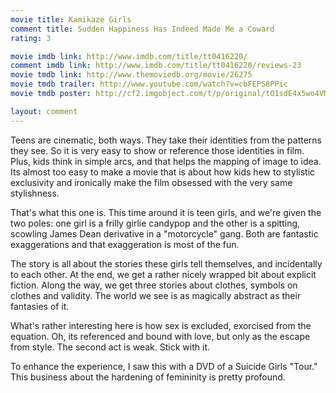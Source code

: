 ```yaml
---
movie title: Kamikaze Girls
comment title: Sudden Happiness Has Indeed Made Me a Coward
rating: 3

movie imdb link: http://www.imdb.com/title/tt0416220/
comment imdb link: http://www.imdb.com/title/tt0416220/reviews-23
movie tmdb link: http://www.themoviedb.org/movie/26275
movie tmdb trailer: http://www.youtube.com/watch?v=cbFEPS8PPic
movie tmdb poster: http://cf2.imgobject.com/t/p/original/tO1sdE4x5wo4VMcdH3qunYUFZaM.jpg

layout: comment
---
```


Teens are cinematic, both ways. They take their identities from the patterns they see. So it is very easy to show or reference those identities in film. Plus, kids think in simple arcs, and that helps the mapping of image to idea. Its almost too easy to make a movie that is about how kids hew to stylistic exclusivity and ironically make the film obsessed with the very same stylishness.

That's what this one is. This time around it is teen girls, and we're given the two poles: one girl is a frilly girlie candypop and the other is a spitting, scowling James Dean derivative in a "motorcycle" gang. Both are fantastic exaggerations and that exaggeration is most of the fun.

The story is all about the stories these girls tell themselves, and incidentally to each other. At the end, we get a rather nicely wrapped bit about explicit fiction. Along the way, we get three stories about clothes, symbols on clothes and validity. The world we see is as magically abstract as their fantasies of it.

What's rather interesting here is how sex is excluded, exorcised from the equation. Oh, its referenced and bound with love, but only as the escape from style. The second act is weak. Stick with it.

To enhance the experience, I saw this with a DVD of a Suicide Girls "Tour." This business about the hardening of femininity is pretty profound.